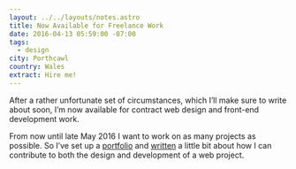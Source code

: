 ```yaml
---
layout: ../../layouts/notes.astro
title: Now Available for Freelance Work
date: 2016-04-13 05:59:00 -07:00
tags:
  - design
city: Porthcawl
country: Wales
extract: Hire me!
---
```


After a rather unfortunate set of circumstances, which I’ll make sure to write about soon, I’m now available for contract web design and front-end development work.

From now until late May 2016 I want to work on as many projects as possible. So I’ve set up a [portfolio](http://robinrendle.com/work) and [written](http://robinrendle.com/work/about) a little bit about how I can contribute to both the design and development of a web project.
